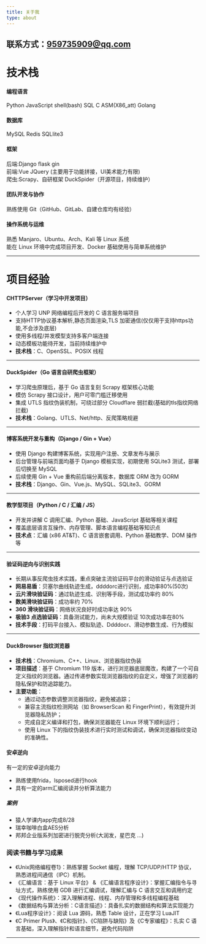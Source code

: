 ```yaml
---
title: 关于我
type: about
---
```


联系方式：959735909@qq.com
---
# 技术栈
#### 编程语言
Python JavaScript shell(bash) SQL C ASM(X86_att) Golang<br>
#### 数据库
MySQL Redis SQLlite3
#### 框架
后端:Django flask gin<br>
前端:Vue JQuery (主要用于功能拼接，UI美术能力有限)<br>
爬虫:Scrapy、自研框架 DuckSpider（开源项目，持续维护）<br>
#### 团队开发与协作
熟练使用 Git（GitHub、GitLab、自建仓库均有经验）<br>
#### 操作系统与运维
熟悉 Manjaro、Ubuntu、Arch、Kali 等 Linux 系统<br>
能在 Linux 环境中完成项目开发、Docker 基础使用与简单系统维护<br>

---
# 项目经验
#### CHTTPServer（学习中开发项目）
- 个人学习 UNP 网络编程后开发的 C 语言服务端项目
- 支持HTTP协议基本解析,静态页面渲染,TLS 加密通信(仅仅用于支持https功能,不会涉及底层)
- 使用多线程/并发模型支持多客户端连接
- 动态模板功能待开发，当前持续维护中
- **技术栈**：C、OpenSSL、POSIX 线程
---
#### DuckSpider（Go 语言自研爬虫框架）
- 学习爬虫原理后，基于 Go 语言复刻 Scrapy 框架核心功能
- 模仿 Scrapy 接口设计，用户可零门槛迁移使用
- 集成 UTLS 指纹伪装机制，可绕过部分 Cloudflare 弱拦截(基础的tls指纹网络拦截)
- **技术栈**：Golang、UTLS、Net/http、反爬策略规避
---
#### 博客系统开发与重构（Django / Gin + Vue）
- 使用 Django 构建博客系统，实现用户注册、文章发布与展示
- 后台管理与前端页面均基于 Django 模板实现，初期使用 SQLite3 测试，部署后切换至 MySQL
- 后续使用 Gin + Vue 重构前后端分离版本，数据库 ORM 改为 GORM
- **技术栈**：Django、Gin、Vue.js、MySQL、SQLite3、GORM
---
#### 教学型项目（Python / C / 汇编 / JS）
- 开发并讲解 C 调用汇编、Python 基础、JavaScript 基础等相关课程
- 覆盖底层语言互操作、内存管理、脚本语言编程基础等知识点
- **技术点**：汇编 (x86 AT&T)、C 语言嵌套调用、Python 基础教学、DOM 操作等
---
#### 验证码逆向与识别实践
- 长期从事反爬虫技术实践，重点突破主流验证码平台的滑动验证与点选验证
- **网易易盾**：贝塞尔曲线轨迹生成，ddddorc进行识别，成功率80%(50次)
- **云片滑块验证码**：通过轨迹生成、识别等手段，测试成功率约 80%
- **数美滑块验证码**：成功率约 70%
- **360 滑块验证码**：网络状况良好时成功率达 90%
- **极验3 点选验证码**：具备测试能力，尚未大规模验证 10次成功率在80%
- **技术手段**：打码平台接入、模拟轨迹、Ddddocr、滑动参数生成、行为模拟
---
#### DuckBrowser 指纹浏览器
- **技术栈**：Chromium、C++、Linux、浏览器指纹伪装
- **项目描述**：基于 Chromium 119 版本，进行浏览器底层魔改，构建了一个可自定义指纹的浏览器。通过传递参数实现浏览器指纹的自定义，增强了浏览器的隐私保护和防追踪能力。
- **主要功能**：
    - 通过动态参数调整浏览器指纹，避免被追踪；
    - 兼容主流指纹检测网站（如 BrowserScan 和 FingerPrint），有效提升浏览器隐私防护；
    - 完成自定义编译和打包，确保浏览器能在 Linux 环境下顺利运行；
    - 使用 Linux 下的指纹伪装技术进行实时测试和调试，确保浏览器指纹变动的准确性。
#### 安卓逆向
有一定的安卓逆向能力
- 熟练使用frida，lsposed进行hook
- 具有一定的arm汇编阅读并分析算法能力
##### 案例
- 猿人学课内app完成8/28
- 瑞幸咖啡白盒AES分析
- 邦邦企业版系列加密进行脱壳分析(大润发，星巴克 ...)

### 阅读书籍与学习成果

- 《Unix网络编程卷1》：熟练掌握 Socket 编程，理解 TCP/UDP/HTTP 协议，熟悉进程间通信（IPC）机制。
- 《汇编语言：基于 Linux 平台》 & 《汇编语言程序设计》：掌握汇编指令与寻址方式，熟练使用 GDB 进行汇编调试，理解汇编与 C 语言交互和调用约定
- 《现代操作系统》：深入理解进程、线程、内存管理和多线程编程基础
- 《数据结构与算法分析：C语言描述》：具备扎实的数据结构和算法实现能力
- 《Lua程序设计》：阅读 Lua 源码，熟悉 Table 设计，正在学习 LuaJIT
- 《C Primer Plus》、《C和指针》、《C陷阱与缺陷》及《C专家编程》：扎实 C 语言基础，深入理解指针和语言细节，避免代码陷阱
---
